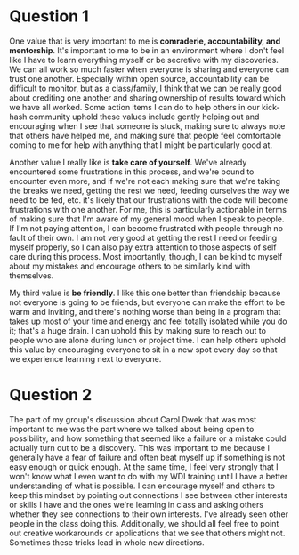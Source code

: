
# Question 1
One value that is very important to me is __comraderie, accountability, and mentorship__. It's important to me to be in an environment where I don't feel like I have to learn everything myself or be secretive with my discoveries. We can all work so much faster when everyone is sharing and everyone can trust one another. Especially within open source, accountability can be difficult to monitor, but as a class/family, I think that we can be really good about crediting one another and sharing ownership of results toward which we have all worked. Some action items I can do to help others in our kick-hash community uphold these values include gently helping out and encouraging when I see that someone is stuck, making sure to always note that others have helped me, and making sure that people feel comfortable coming to me for help with anything that I might be particularly good at.

Another value I really like is __take care of yourself__. We've already encountered some frustrations in this process, and we're bound to encounter even more, and if we're not each making sure that we're taking the breaks we need, getting the rest we need, feeding ourselves the way we need to be fed, etc. it's likely that our frustrations with the code will become frustrations with one another. For me, this is particularly actionable in terms of  making sure that I'm aware of my general mood when I speak to people. If I'm not paying attention, I can become frustrated with people through no fault of their own. I am not very good at getting the rest I need or feeding myself properly, so I can also pay extra attention to those aspects of self care during this process. Most importantly, though, I can be kind to myself about my mistakes and encourage others to be similarly kind with themselves.

My third value is __be friendly__. I like this one better than friendship because not everyone is going to be friends, but everyone can make the effort to be warm and inviting, and there's nothing worse than being in a program that takes up most of your time and energy and feel totally isolated while you do it; that's a huge drain. I can uphold this by making sure to reach out to people who are alone during lunch or project time. I can help others uphold this value by encouraging everyone to sit in a new spot every day so that we experience learning next to everyone.

# Question 2
The part of my group's discussion about Carol Dwek that was most important to me was the part where we talked about being open to possibility, and how something that seemed like a failure or a mistake could actually turn out to be a discovery. This was important to me because I generally have a fear of failure and often beat myself up if something is not easy enough or quick enough. At the same time, I feel very strongly that I won't know what I even want to do with my WDI training until I have a better understanding of what is possible. I can encourage myself and others to keep this mindset by pointing out connections I see between other interests or skills I have and the ones we're learning in class and asking others whether they see connections to their own interests. I've already seen other people in the class doing this. Additionally, we should all feel free to point out creative workarounds or applications that we see that others might not. Sometimes these tricks lead in whole new directions.